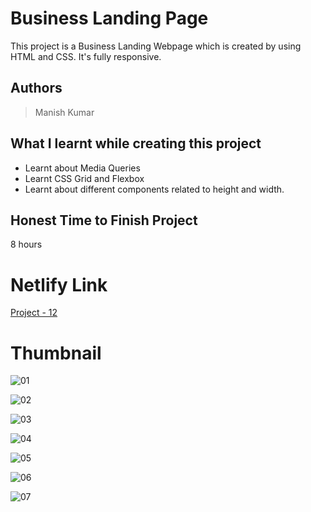 
# Business Landing Page

This project is a Business Landing Webpage which is created by using HTML and CSS. It's fully responsive.





## Authors

 >Manish Kumar


## What I learnt while creating this project

- Learnt about Media Queries
- Learnt CSS Grid and Flexbox
- Learnt about different components related to height and width.



## Honest Time to Finish Project

8 hours



# Netlify Link

[Project - 12](https://project-12-mk.netlify.app/)

# Thumbnail

![01](https://user-images.githubusercontent.com/102028645/185427602-ed719d1e-5491-4254-ace1-50fce96dbae4.jpg)


![02](https://user-images.githubusercontent.com/102028645/185427655-09a382bc-96a7-4112-9b8c-e2f15ac7d1ff.jpg)


![03](https://user-images.githubusercontent.com/102028645/185427689-866eaa1e-69d3-4e48-9225-9b722db6a988.jpg)


![04](https://user-images.githubusercontent.com/102028645/185427737-edd0a7e9-1779-4633-b3c0-d110a0b7b4e8.jpg)


![05](https://user-images.githubusercontent.com/102028645/185427785-ec7406d6-2434-4b8f-b590-4c8579490361.jpg)


![06](https://user-images.githubusercontent.com/102028645/185427810-fe2e0c2e-5712-4db8-9fa8-c9b295ebe1b5.jpg)

![07](https://user-images.githubusercontent.com/102028645/185427847-7f4c14ad-a624-4407-844c-350ebe0d58c0.jpg)
